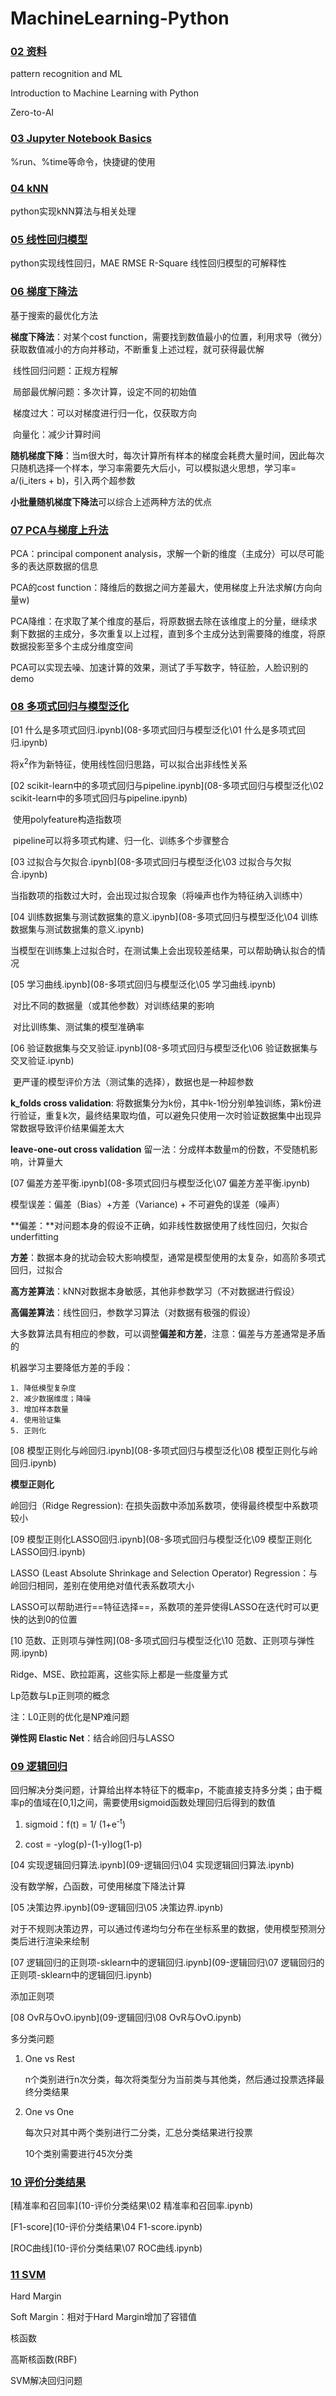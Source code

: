 # MachineLearning-Python

### [02 资料](02-Machine-Learning-Basics)


pattern recognition and ML

Introduction to Machine Learning with Python

Zero-to-AI

### [03 Jupyter Notebook Basics](03-Jupyter-Notebook-Basics)

%run、%time等命令，快捷键的使用

### [04 kNN](04-kNN/)

python实现kNN算法与相关处理

### [05 线性回归模型](05-regression/)
python实现线性回归，MAE RMSE R-Square
线性回归模型的可解释性

### [06 梯度下降法](06-梯度下降法)

基于搜索的最优化方法

**梯度下降法**：对某个cost function，需要找到数值最小的位置，利用求导（微分）获取数值减小的方向并移动，不断重复上述过程，就可获得最优解

​	线性回归问题：正规方程解

​	局部最优解问题：多次计算，设定不同的初始值

​	梯度过大：可以对梯度进行归一化，仅获取方向

​	向量化：减少计算时间

**随机梯度下降**：当m很大时，每次计算所有样本的梯度会耗费大量时间，因此每次只随机选择一个样本，学习率需要先大后小，可以模拟退火思想，学习率= a/(i_iters + b)，引入两个超参数

**小批量随机梯度下降法**可以综合上述两种方法的优点

### [07  PCA与梯度上升法](07-PCA与梯度上升法)

PCA：principal component analysis，求解一个新的维度（主成分）可以尽可能多的表达原数据的信息

PCA的cost function：降维后的数据之间方差最大，使用梯度上升法求解(方向向量w)

PCA降维：在求取了某个维度的基后，将原数据去除在该维度上的分量，继续求剩下数据的主成分，多次重复以上过程，直到多个主成分达到需要降的维度，将原数据投影至多个主成分维度空间

PCA可以实现去噪、加速计算的效果，测试了手写数字，特征脸，人脸识别的demo

### [08 多项式回归与模型泛化](08-多项式回归与模型泛化)

 [01 什么是多项式回归.ipynb](08-多项式回归与模型泛化\01 什么是多项式回归.ipynb) 

将x<sup>2</sup>作为新特征，使用线性回归思路，可以拟合出非线性关系

 [02 scikit-learn中的多项式回归与pipeline.ipynb](08-多项式回归与模型泛化\02 scikit-learn中的多项式回归与pipeline.ipynb) 

​	使用polyfeature构造指数项

​	pipeline可以将多项式构建、归一化、训练多个步骤整合

 [03 过拟合与欠拟合.ipynb](08-多项式回归与模型泛化\03 过拟合与欠拟合.ipynb) 

​	当指数项的指数过大时，会出现过拟合现象（将噪声也作为特征纳入训练中）

 [04 训练数据集与测试数据集的意义.ipynb](08-多项式回归与模型泛化\04 训练数据集与测试数据集的意义.ipynb) 

​	当模型在训练集上过拟合时，在测试集上会出现较差结果，可以帮助确认拟合的情况

 [05 学习曲线.ipynb](08-多项式回归与模型泛化\05 学习曲线.ipynb) 

​	对比不同的数据量（或其他参数）对训练结果的影响

​	对比训练集、测试集的模型准确率

 [06 验证数据集与交叉验证.ipynb](08-多项式回归与模型泛化\06 验证数据集与交叉验证.ipynb) 

​	更严谨的模型评价方法（测试集的选择），数据也是一种超参数

**k_folds cross validation**: 将数据集分为k份，其中k-1份分别单独训练，第k份进行验证，重复k次，最终结果取均值，可以避免只使用一次时验证数据集中出现异常数据导致评价结果偏差太大

**leave-one-out cross validation** 留一法：分成样本数量m的份数，不受随机影响，计算量大

 [07 偏差方差平衡.ipynb](08-多项式回归与模型泛化\07 偏差方差平衡.ipynb) 

模型误差：偏差（Bias）+方差（Variance) + 不可避免的误差（噪声）

**偏差：**对问题本身的假设不正确，如非线性数据使用了线性回归，欠拟合underfitting

**方差**：数据本身的扰动会较大影响模型，通常是模型使用的太复杂，如高阶多项式回归，过拟合

**高方差算法**：kNN对数据本身敏感，其他非参数学习（不对数据进行假设）

**高偏差算法**：线性回归，参数学习算法（对数据有极强的假设）

大多数算法具有相应的参数，可以调整**偏差和方差**，注意：偏差与方差通常是矛盾的

机器学习主要降低方差的手段：

 	1. 降低模型复杂度
 	2. 减少数据维度；降噪
 	3. 增加样本数量
 	4. 使用验证集
 	5. 正则化

 [08 模型正则化与岭回归.ipynb](08-多项式回归与模型泛化\08 模型正则化与岭回归.ipynb) 

 **模型正则化**

岭回归（Ridge Regression): 在损失函数中添加系数项，使得最终模型中系数项较小

  [09 模型正则化LASSO回归.ipynb](08-多项式回归与模型泛化\09 模型正则化LASSO回归.ipynb) 

LASSO (Least Absolute Shrinkage and Selection Operator) Regression：与岭回归相同，差别在使用绝对值代表系数项大小

LASSO可以帮助进行==特征选择==，系数项的差异使得LASSO在迭代时可以更快的达到0的位置

  [10 范数、正则项与弹性网](08-多项式回归与模型泛化\10 范数、正则项与弹性网.ipynb) 

Ridge、MSE、欧拉距离，这些实际上都是一些度量方式

Lp范数与Lp正则项的概念

注：L0正则的优化是NP难问题

**弹性网 Elastic Net**：结合岭回归与LASSO

### [09 逻辑回归](09-逻辑回归)

回归解决分类问题，计算给出样本特征下的概率p，不能直接支持多分类；由于概率p的值域在[0,1]之间，需要使用sigmoid函数处理回归后得到的数值

1. sigmoid：f(t) = 1/ (1+e<sup>-t</sup>)

2. cost = -ylog(p)-(1-y)log(1-p)

[04 实现逻辑回归算法.ipynb](09-逻辑回归\04 实现逻辑回归算法.ipynb) 

没有数学解，凸函数，可使用梯度下降法计算

[05 决策边界.ipynb](09-逻辑回归\05 决策边界.ipynb) 

对于不规则决策边界，可以通过传递均匀分布在坐标系里的数据，使用模型预测分类后进行渲染来绘制

 [07 逻辑回归的正则项-sklearn中的逻辑回归.ipynb](09-逻辑回归\07 逻辑回归的正则项-sklearn中的逻辑回归.ipynb) 

添加正则项

 [08 OvR与OvO.ipynb](09-逻辑回归\08 OvR与OvO.ipynb) 

多分类问题

 1. One vs Rest

    n个类别进行n次分类，每次将类型分为当前类与其他类，然后通过投票选择最终分类结果

 2. One vs One

    每次只对其中两个类别进行二分类，汇总分类结果进行投票

    10个类别需要进行45次分类

### [10 评价分类结果](10-评价分类结果)

 [精准率和召回率](10-评价分类结果\02 精准率和召回率.ipynb) 

 [F1-score](10-评价分类结果\04 F1-score.ipynb) 

 [ROC曲线](10-评价分类结果\07 ROC曲线.ipynb) 

### [11 SVM](11-SVM)

Hard Margin

Soft Margin：相对于Hard Margin增加了容错值

核函数

高斯核函数(RBF)

SVM解决回归问题





